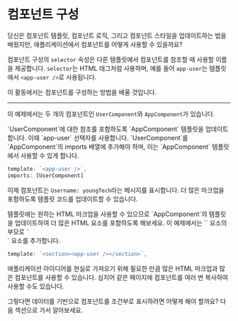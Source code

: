 # 컴포넌트 구성

당신은 컴포넌트 템플릿, 컴포넌트 로직, 그리고 컴포넌트 스타일을 업데이트하는 법을 배웠지만, 애플리케이션에서 컴포넌트를 어떻게 사용할 수 있을까요?

컴포넌트 구성의 `selector` 속성은 다른 템플릿에서 컴포넌트를 참조할 때 사용할 이름을 제공합니다. `selector`는 HTML 태그처럼 사용하며, 예를 들어 `app-user`는 템플릿에서 `<app-user />`로 사용됩니다.

이 활동에서는 컴포넌트를 구성하는 방법을 배울 것입니다.

<hr/>

이 예제에서는 두 개의 컴포넌트인 `UserComponent`와 `AppComponent`가 있습니다.

<docs-workflow>

<docs-step title="Add a reference to `UserComponent`">
`UserComponent`에 대한 참조를 포함하도록 `AppComponent` 템플릿을 업데이트합니다. 이때 `app-user` 선택자를 사용합니다. `UserComponent`를 `AppComponent`의 imports 배열에 추가해야 하며, 이는 `AppComponent` 템플릿에서 사용할 수 있게 합니다.

```ts
template: `<app-user />`,
imports: [UserComponent]
```

이제 컴포넌트는 `Username: youngTech`라는 메시지를 표시합니다. 더 많은 마크업을 포함하도록 템플릿 코드를 업데이트할 수 있습니다.
</docs-step>

<docs-step title="Add more markup">
템플릿에는 원하는 HTML 마크업을 사용할 수 있으므로 `AppComponent`의 템플릿을 업데이트하여 더 많은 HTML 요소를 포함하도록 해보세요. 이 예제에서는 `<app-user>` 요소의 부모로 `<section>` 요소를 추가합니다.

```ts
template: `<section><app-user /></section>`,
```

</docs-step>

</docs-workflow>
애플리케이션 아이디어를 현실로 가져오기 위해 필요한 만큼 많은 HTML 마크업과 많은 컴포넌트를 사용할 수 있습니다. 심지어 같은 페이지에 컴포넌트를 여러 번 복사하여 사용할 수도 있습니다.

그렇다면 데이터를 기반으로 컴포넌트를 조건부로 표시하려면 어떻게 해야 할까요? 다음 섹션으로 가서 알아보세요.